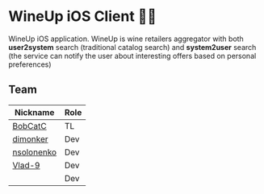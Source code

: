 # WineUp iOS Client 🍷

WineUp iOS application. WineUp is wine retailers aggregator with both **user2system** search (traditional catalog search) and **system2user** search (the service can notify the user about interesting offers based on personal preferences)

## Team

| Nickname | Role |
|----------|------|
| [BobCatC](https://github.com/BobCatC)  | TL   |
| [dimonker](https://github.com/dimonker) | Dev  |
| [nsolonenko](https://github.com/nsolonenko)  | Dev  |
| [Vlad-9](https://github.com/Vlad-9)  | Dev  |
|          | Dev  |
